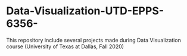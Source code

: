 # Data-Visualization-UTD-EPPS-6356-
This repository include several projects made during Data Visualization course (University of Texas at Dallas, Fall 2020)
